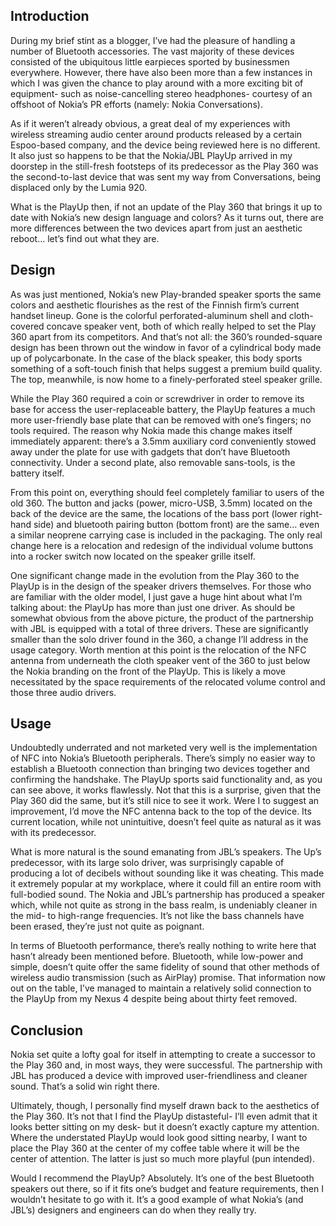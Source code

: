 ## Introduction

During my brief stint as a blogger, I’ve had the pleasure of handling a number of Bluetooth accessories. The vast majority of these devices consisted of the ubiquitous little earpieces sported by businessmen everywhere. However, there have also been more than a few instances in which I was given the chance to play around with a more exciting bit of equipment- such as noise-cancelling stereo headphones- courtesy of an offshoot of Nokia’s PR efforts (namely: Nokia Conversations).

As if it weren’t already obvious, a great deal of my experiences with wireless streaming audio center around products released by a certain Espoo-based company, and the device being reviewed here is no different. It also just so happens to be that the Nokia/JBL PlayUp arrived in my doorstep in the still-fresh footsteps of its predecessor as the Play 360 was the second-to-last device that was sent my way from Conversations, being displaced only by the Lumia 920.

What is the PlayUp then, if not an update of the Play 360 that brings it up to date with Nokia’s new design language and colors? As it turns out, there are more differences between the two devices apart from just an aesthetic reboot... let’s find out what they are.

## Design

As was just mentioned, Nokia’s new Play-branded speaker sports the same colors and aesthetic flourishes as the rest of the Finnish firm’s current handset lineup. Gone is the colorful perforated-aluminum shell and cloth-covered concave speaker vent, both of which really helped to set the Play 360 apart from its competitors. And that’s not all: the 360’s rounded-square design has been thrown out the window in favor of a cylindrical body made up of polycarbonate. In the case of the black speaker, this body sports something of a soft-touch finish that helps suggest a premium build quality. The top, meanwhile, is now home to a finely-perforated steel speaker grille.

While the Play 360 required a coin or screwdriver in order to remove its base for access the user-replaceable battery, the PlayUp features a much more user-friendly base plate that can be removed with one’s fingers; no tools required. The reason why Nokia made this change makes itself immediately apparent: there’s a 3.5mm auxiliary cord conveniently stowed away under the plate for use with gadgets that don’t have Bluetooth connectivity. Under a second plate, also removable sans-tools, is the battery itself.

From this point on, everything should feel completely familiar to users of the old 360. The button and jacks (power, micro-USB, 3.5mm) located on the back of the device are the same, the locations of the bass port (lower right-hand side) and bluetooth pairing button (bottom front) are the same… even a similar neoprene carrying case is included in the packaging. The only real change here is a relocation and redesign of the individual volume buttons into a rocker switch now located on the speaker grille itself.

One significant change made in the evolution from the Play 360 to the PlayUp is in the design of the speaker drivers themselves. For those who are familiar with the older model, I just gave a huge hint about what I’m talking about: the PlayUp has more than just one driver. As should be somewhat obvious from the above picture, the product of the partnership with JBL is equipped with a total of three drivers. These are significantly smaller than the solo driver found in the 360, a change I’ll address in the usage category. Worth mention at this point is the relocation of the NFC antenna from underneath the cloth speaker vent of the 360 to just below the Nokia branding on the front of the PlayUp. This is likely a move necessitated by the space requirements of the relocated volume control and those three audio drivers.

## Usage

Undoubtedly underrated and not marketed very well is the implementation of NFC into Nokia’s Bluetooth peripherals. There’s simply no easier way to establish a Bluetooth connection than bringing two devices together and confirming the handshake. The PlayUp sports said functionality and, as you can see above, it works flawlessly. Not that this is a surprise, given that the Play 360 did the same, but it’s still nice to see it work. Were I to suggest an improvement, I’d move the NFC antenna back to the top of the device. Its current location, while not unintuitive, doesn’t feel quite as natural as it was with its predecessor.

What is more natural is the sound emanating from JBL’s speakers. The Up’s predecessor, with its large solo driver, was surprisingly capable of producing a lot of decibels without sounding like it was cheating. This made it extremely popular at my workplace, where it could fill an entire room with full-bodied sound. The Nokia and JBL’s partnership has produced a speaker which, while not quite as strong in the bass realm, is undeniably cleaner in the mid- to high-range frequencies. It’s not like the bass channels have been erased, they’re just not quite as poignant.

In terms of Bluetooth performance, there’s really nothing to write here that hasn’t already been mentioned before. Bluetooth, while low-power and simple, doesn’t quite offer the same fidelity of sound that other methods of wireless audio transmission (such as AirPlay) promise. That information now out on the table, I’ve managed to maintain a relatively solid connection to the PlayUp from my Nexus 4 despite being about thirty feet removed.

## Conclusion

Nokia set quite a lofty goal for itself in attempting to create a successor to the Play 360 and, in most ways, they were successful. The partnership with JBL has produced a device with improved user-friendliness and cleaner sound. That’s a solid win right there.

Ultimately, though, I personally find myself drawn back to the aesthetics of the Play 360. It’s not that I find the PlayUp distasteful- I’ll even admit that it looks better sitting on my desk- but it doesn’t exactly capture my attention. Where the understated PlayUp would look good sitting nearby, I want to place the Play 360 at the center of my coffee table where it will be the center of attention. The latter is just so much more playful (pun intended).

Would I recommend the PlayUp? Absolutely. It’s one of the best Bluetooth speakers out there, so if it fits one’s budget and feature requirements, then I wouldn’t hesitate to go with it. It’s a good example of what Nokia’s (and JBL’s) designers and engineers can do when they really try.